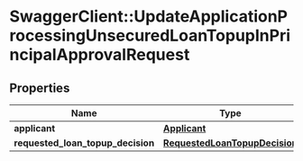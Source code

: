 # SwaggerClient::UpdateApplicationProcessingUnsecuredLoanTopupInPrincipalApprovalRequest

## Properties
Name | Type | Description | Notes
------------ | ------------- | ------------- | -------------
**applicant** | [**Applicant**](Applicant.md) |  | [optional] 
**requested_loan_topup_decision** | [**RequestedLoanTopupDecision**](RequestedLoanTopupDecision.md) |  | [optional] 

